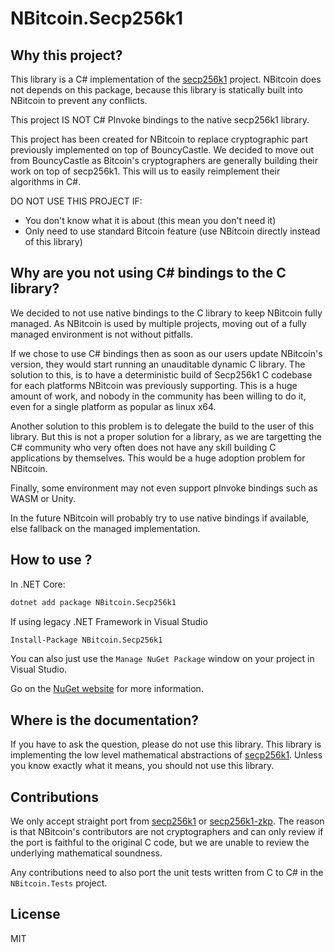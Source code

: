 # NBitcoin.Secp256k1

## Why this project?

This library is a C# implementation of the [secp256k1](https://github.com/bitcoin-core/secp256k1) project.
NBitcoin does not depends on this package, because this library is statically built into NBitcoin to prevent any conflicts.

This project IS NOT C# PInvoke bindings to the native secp256k1 library.

This project has been created for NBitcoin to replace cryptographic part previously implemented on top of BouncyCastle.
We decided to move out from BouncyCastle as Bitcoin's cryptographers are generally building their work on top of secp256k1. This will us to easily reimplement their algorithms in C#.

DO NOT USE THIS PROJECT IF:
* You don't know what it is about (this mean you don't need it)
* Only need to use standard Bitcoin feature (use NBitcoin directly instead of this library)

## Why are you not using C# bindings to the C library?

We decided to not use native bindings to the C library to keep NBitcoin fully managed.
As NBitcoin is used by multiple projects, moving out of a fully managed environment is not without pitfalls.

If we chose to use C# bindings then as soon as our users update NBitcoin's version, they would start running an unauditable dynamic C library.
The solution to this, is to have a deterministic build of Secp256k1 C codebase for each platforms NBitcoin was previously supporting.
This is a huge amount of work, and nobody in the community has been willing to do it, even for a single platform as popular as linux x64.

Another solution to this problem is to delegate the build to the user of this library.
But this is not a proper solution for a library, as we are targetting the C# community who very often does not have any skill building C applications by themselves.
This would be a huge adoption problem for NBitcoin.

Finally, some environment may not even support pInvoke bindings such as WASM or Unity.

In the future NBitcoin will probably try to use native bindings if available, else fallback on the managed implementation.

## How to use ?

In .NET Core:
```bash
dotnet add package NBitcoin.Secp256k1
```
If using legacy .NET Framework in Visual Studio
```bash
Install-Package NBitcoin.Secp256k1
```
You can also just use the `Manage NuGet Package` window on your project in Visual Studio.

Go on the [NuGet website](https://www.nuget.org/packages/NBitcoin.Secp256k1/) for more information.

## Where is the documentation?

If you have to ask the question, please do not use this library.
This library is implementing the low level mathematical abstractions of [secp256k1](https://github.com/bitcoin-core/secp256k1).
Unless you know exactly what it means, you should not use this library.

## Contributions

We only accept straight port from [secp256k1](github.com/bitcoin-core/secp256k1) or [secp256k1-zkp](https://github.com/ElementsProject/secp256k1-zkp).
The reason is that NBitcoin's contributors are not cryptographers and can only review if the port is faithful to the original C code, but we are unable to review the underlying mathematical soundness.

Any contributions need to also port the unit tests written from C to C# in the `NBitcoin.Tests` project.

## License

MIT

